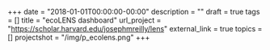 +++
date = "2018-01-01T00:00:00-00:00"
description = ""
draft = true
tags = []
title = "ecoLENS dashboard"
url_project = "https://scholar.harvard.edu/josephmreilly/lens"
external_link = true
topics = []
projectshot = "/img/p_ecolens.png"
+++

